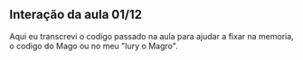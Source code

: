## Interação da aula 01/12

Aqui eu transcrevi o codigo passado na aula para ajudar a fixar na memoria, o codigo do Mago ou no meu "Iury o Magro".
